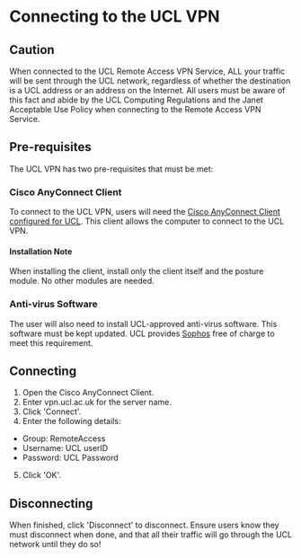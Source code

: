 # Connecting to the UCL VPN
## Caution
When connected to the UCL Remote Access VPN Service, ALL your traffic will be sent through
the UCL network, regardless of whether the destination is a UCL address or an address on the
Internet.
All users must be aware of this fact and abide by the UCL Computing Regulations and the Janet
Acceptable Use Policy when connecting to the Remote Access VPN Service.

## Pre-requisites
The UCL VPN has two pre-requisites that must be met:

### Cisco AnyConnect Client
To connect to the UCL VPN, users will need the [Cisco AnyConnect Client configured for UCL](http://www.ucl.ac.uk/isd/how-to/remote-working/resources/apple/anyconnect-mac-predeploy.dmg). This client allows the computer to connect to the UCL VPN.

#### Installation Note
When installing the client, install only the client itself and the posture module. No other modules are needed.

### Anti-virus Software
The user will also need to install UCL-approved anti-virus software. This software must be kept updated. UCL provides [Sophos](http://swdb.ucl.ac.uk/package/view/id/322?filter=sophos) free of charge to meet this requirement.

## Connecting
1. Open the Cisco AnyConnect Client.
2. Enter vpn.ucl.ac.uk for the server name.
3. Click 'Connect'.
4. Enter the following details:
  - Group: RemoteAccess
  - Username: UCL userID
  - Password: UCL Password
5. Click 'OK'.

## Disconnecting
When finished, click 'Disconnect' to disconnect. Ensure users know they must disconnect when done, and that all their traffic will go through the UCL network until they do so!
